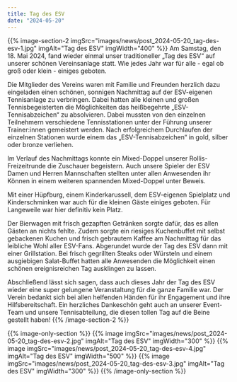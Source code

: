```yaml
---
title: Tag des ESV
date: "2024-05-20"
---
```


{{% image-section-2 imgSrc="images/news/post_2024-05-20_tag-des-esv-1.jpg" imgAlt="Tag des ESV" imgWidth="400" %}}
Am Samstag, den 18. Mai 2024, fand wieder einmal unser traditioneller „Tag des ESV“ auf unserer schönen Vereinsanlage statt. Wie jedes Jahr war für alle - egal ob groß oder klein - einiges geboten.

Die Mitglieder des Vereins waren mit Familie und Freunden herzlich dazu eingeladen einen schönen, sonnigen Nachmittag auf der ESV-eigenen Tennisanlage zu verbringen. Dabei hatten alle kleinen und großen Tennisbegeisterten die Möglichkeiten das heißbegehrte „ESV-Tennisabzeichen“ zu absolvieren. Dabei mussten von den einzelnen Teilnehmern verschiedene Tennisstationen unter der Führung unserer Trainer:innen gemeistert werden. Nach erfolgreichem Durchlaufen der einzelnen Stationen wurde einem das „ESV-Tennisabzeichen“ in gold, silber oder bronze verliehen.

Im Verlauf des Nachmittags konnte ein Mixed-Doppel unserer Rollis-Freizeitrunde die Zuschauer begeistern. Auch unsere Spieler der ESV Damen und Herren Mannschaften stellten unter allen Anwesenden ihr Können in einem weiteren spannenden Mixed-Doppel unter Beweis.

Mit einer Hüpfburg, einem Kinderkarussell, dem ESV-eigenen Spielplatz und Kinderschminken war auch für die kleinen Gäste einiges geboten. Für Langeweile war hier definitiv kein Platz.

Der Bierwagen mit frisch gezapften Getränken sorgte dafür, das es allen Gästen an nichts fehlte. Zudem sorgte ein riesiges Kuchenbuffet mit selbst gebackenen Kuchen und frisch gebrautem Kaffee am Nachmittag für das leibliche Wohl aller ESV-Fans. Abgerundet wurde der Tag des ESV dann mit einer Grillstation. Bei frisch gegrillten Steaks oder Würsteln und einem ausgiebigen Salat-Buffet hatten alle Anwesenden die Möglichkeit einen schönen ereignisreichen Tag ausklingen zu lassen.

Abschließend lässt sich sagen, dass auch dieses Jahr der Tag des ESV wieder eine super gelungene Veranstaltung für die ganze Familie war. Der Verein bedankt sich bei allen helfenden Händen für ihr Engagement und ihre Hilfsbereitschaft. Ein herzliches Dankeschön geht auch an unserer Event-Team und unsere Tennisabteilung, die diesen tollen Tag auf die Beine gestellt haben!
{{% /image-section-2 %}}

{{% image-only-section %}}
{{% image imgSrc="images/news/post_2024-05-20_tag-des-esv-2.jpg" imgAlt="Tag des ESV" imgWidth="300" %}}
{{% image imgSrc="images/news/post_2024-05-20_tag-des-esv-4.jpg" imgAlt="Tag des ESV" imgWidth="500" %}}
{{% image imgSrc="images/news/post_2024-05-20_tag-des-esv-3.jpg" imgAlt="Tag des ESV" imgWidth="300" %}}
{{% /image-only-section %}}

